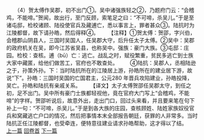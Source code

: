 　　（4）贺太傅作吴郡，初不出门①。吴中诸强族轻之②，乃题府门云：“会稽鸡，不能啼。”贺闻，故出行，至门反顾，索笔足之曰：“不可啼，杀吴儿。”于是至诸屯邸，检校诸顾、陆役使官兵及藏逋亡，悉以事言上，罪者甚众③。陆抗时为江陵都督，故下请孙皓，然后得释④。
　　【注释】①贺太傅：贺邵，字兴伯，会稽郡山阴县人，三国时吴国人，任吴郡大守，后升任太子太傅。②吴中：吴郡的政府机关在吴，即今江苏省吴县，也称吴中。强族：豪门大族。③屯邸：庄园。检校：查核。逋（bū）亡：逃亡。战乱之时，赋役繁重，贫民多逃亡到士族大家中藏匿，给他们做苦工，官府也不敢查处。
　　④陆抗：吴郡人，丞相陆逊之于，孙策外孙。下：当时陆抗所在的江陵居上游，孙皓所在的建业居下游，故说“下”。孙皓：三国时吴国的亡国君主，公元280 年晋兵攻陷建业，孙皓投降，吴亡。孙皓和陆抗有亲戚关系。
　　【译文】太子太傅贺邵任吴郡太守，到任之初，足不出门。吴中所有豪门士族都轻视他，竟在官府大门写上“会稽鸡，不能啼”的字样。贺邵听说后，故意外出，走出门口，回过头来看，并且要来笔在句下补上一句：“不可啼，杀吴儿。”于是到各大族的庄园，查核顾姓、陆姓家族奴役官兵和窝藏逃亡户口的情况，然后把事情本末全部报告朝廷，获罪的人非常多。当时陆抗正任江陵都督，也受牵连，便特意往建业请求孙皓帮助，这才得以了结。
<br>[上一篇](03_03) [回卷首](03_00) [下一篇](03_05)
